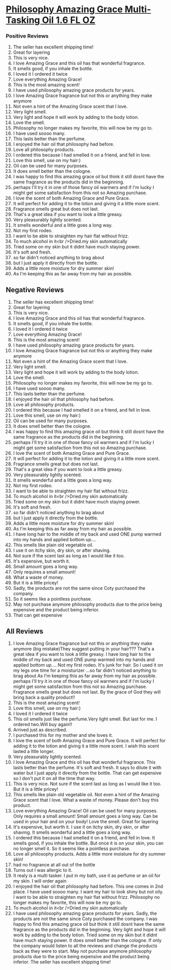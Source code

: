 # [Philosophy Amazing Grace Multi-Tasking Oil 1.6 FL OZ](https://products.checkmycream.com/products/Philosophy-Amazing-Grace-Multi-Tasking-Oil-1.6-FL-OZ.html)

### Positive Reviews

<ol>
      <li>The seller has excellent shipping time!</li>
      <li>Great for layering</li>
      <li>This is very nice.</li>
      <li>I love Amazing Grace and this oil has that wonderful fragrance.</li>
      <li>It smells good, if you inhale the bottle.  </li>
      <li>I loved it I ordered it twice</li>
      <li>Love everything Amazing Grace!  </li>
      <li>This is the most amazing scent!</li>
      <li>I have used philosophy amazing grace products for years.</li>
      <li>I love Amazing Grace fragrance but not this or anything they make anymore</li>
      <li>Not even a hint of the Amazing Grace scent that I love.</li>
      <li>Very light smell.</li>
      <li>Very light and hope it will work by adding to the body lotion.</li>
      <li>Love the smell.  </li>
      <li>Philosophy no longer makes my favorite, this will now be my go to.</li>
      <li>I have used soooo many.  </li>
      <li>This lasts better than the perfume.</li>
      <li>I enjoyed the hair oil that philosophy had before.  </li>
      <li>Love all philosophy products.</li>
      <li>I ordered this because I had smelled it on a friend, and fell in love.</li>
      <li>Love this smell, use on my hair:)</li>
      <li>Oil can be used for many purposes.  </li>
      <li>It does smell better than the cologne.</li>
      <li>I was happy to find this amazing grace oil but think it still dosnt have the same fragrance as the products did in the beginning.</li>
      <li>perhaps I&#x27;ll try it in one of those fancy oil warmers and if I&#x27;m lucky I might get some satisfaction from this not so Amazing purchase.  </li>
      <li>I love the scent of both Amazing Grace and Pure Grace.  </li>
      <li>It will perfect for adding it to the lotion and giving it a little more scent.  </li>
      <li>Fragrance smells great but does not last.  </li>
      <li>That&#x27;s a great idea if you want to look a little greasy.</li>
      <li>Very pleasurably lightly scented.</li>
      <li>It smells wonderful and a little goes a long way.</li>
      <li>Not my first rodeo.  </li>
      <li>I want to be able to straighten my hair flat without frizz.  </li>
      <li>To much alcohol in it&lt;br /&gt;Dried.my skin automatically</li>
      <li>Tried some on my skin but it didnt have much staying power.</li>
      <li>It&#x27;s soft and fresh.</li>
      <li>so far didn&#x27;t noticed anything to brag about  </li>
      <li>but I just apply it directly from the bottle.</li>
      <li>Adds a little more moisture for dry summer skin!</li>
      <li>As I&#x27;m keeping this as far away from my hair as possible.  </li>
</ol>


<h2>Negative Reviews</h2>
<ol>
<li> The seller has excellent shipping time!</li>
<li> Great for layering</li>
<li> This is very nice.</li>
<li> I love Amazing Grace and this oil has that wonderful fragrance.</li>
<li> It smells good, if you inhale the bottle.  </li>
<li> I loved it I ordered it twice</li>
<li> Love everything Amazing Grace!  </li>
<li> This is the most amazing scent!</li>
<li> I have used philosophy amazing grace products for years.</li>
<li> I love Amazing Grace fragrance but not this or anything they make anymore</li>
<li> Not even a hint of the Amazing Grace scent that I love.</li>
<li> Very light smell.</li>
<li> Very light and hope it will work by adding to the body lotion.</li>
<li> Love the smell.  </li>
<li> Philosophy no longer makes my favorite, this will now be my go to.</li>
<li> I have used soooo many.  </li>
<li> This lasts better than the perfume.</li>
<li> I enjoyed the hair oil that philosophy had before.  </li>
<li> Love all philosophy products.</li>
<li> I ordered this because I had smelled it on a friend, and fell in love.</li>
<li> Love this smell, use on my hair:)</li>
<li> Oil can be used for many purposes.  </li>
<li> It does smell better than the cologne.</li>
<li> I was happy to find this amazing grace oil but think it still dosnt have the same fragrance as the products did in the beginning.</li>
<li> perhaps I&#x27;ll try it in one of those fancy oil warmers and if I&#x27;m lucky I might get some satisfaction from this not so Amazing purchase.  </li>
<li> I love the scent of both Amazing Grace and Pure Grace.  </li>
<li> It will perfect for adding it to the lotion and giving it a little more scent.  </li>
<li> Fragrance smells great but does not last.  </li>
<li> That&#x27;s a great idea if you want to look a little greasy.</li>
<li> Very pleasurably lightly scented.</li>
<li> It smells wonderful and a little goes a long way.</li>
<li> Not my first rodeo.  </li>
<li> I want to be able to straighten my hair flat without frizz.  </li>
<li> To much alcohol in it&lt;br /&gt;Dried.my skin automatically</li>
<li> Tried some on my skin but it didnt have much staying power.</li>
<li> It&#x27;s soft and fresh.</li>
<li> so far didn&#x27;t noticed anything to brag about  </li>
<li> but I just apply it directly from the bottle.</li>
<li> Adds a little more moisture for dry summer skin!</li>
<li> As I&#x27;m keeping this as far away from my hair as possible.  </li>
<li> I have long hair to the middle of my back and used ONE pump warmed into my hands and applied bottom up....</li>
<li> This smells like plain old vegetable oil.</li>
<li> I use it on itchy skin, dry skin, or after shaving.</li>
<li> Not sure if the scent last as long as I would like it too.  </li>
<li> It&#x27;s expensive, but worth it.</li>
<li> Small amount goes a long way.  </li>
<li> Only requires a small amount!  </li>
<li> What a waste of money.</li>
<li> But it is a little pricey!</li>
<li> Sadly, the products are not the same since Coty purchased the company.</li>
<li> So it seems like a pointless purchase.</li>
<li> May not purchase anymore philosophy products due to the price being expensive and the product being inferior.</li>
<li> That can get expensive</li>
</ol>

<h2>All Reviews</h2>

<ol>
    <li> I love Amazing Grace fragrance but not this or anything they make anymore (big mistake)They suggest putting in your hair??? That&#x27;s a great idea if you want to look a little greasy. I have long hair to the middle of my back and used ONE pump warmed into my hands and applied bottom up.... Not my first rodeo.  It&#x27;s junk for hair.  So I used it on my legs one time for a moisturizer ...so far didn&#x27;t noticed anything to brag about  As I&#x27;m keeping this as far away from my hair as possible.  perhaps I&#x27;ll try it in one of those fancy oil warmers and if I&#x27;m lucky I might get some satisfaction from this not so Amazing purchase.  Fragrance smells great but does not last.  By the grace of God they will bring back a quality product!!</li>
    <li> This is the most amazing scent!</li>
    <li> Love this smell, use on my hair:)</li>
    <li> I loved it I ordered it twice</li>
    <li> This oil smells just like the perfume.Very light smell. But last for me. I ordered two.Will buy again!!</li>
    <li> Arrived just as described.</li>
    <li> I purchased this for my mother and she loves it.</li>
    <li> I love the scent of both Amazing Grace and Pure Grace.  It will perfect for adding it to the lotion and giving it a little more scent.  I wish this scent lasted a lttle longer.</li>
    <li> Very pleasurably lightly scented.</li>
    <li> I love Amazing Grace and this oil has that wonderful fragrance. This lasts better than the perfume. It&#x27;s soft and fresh. It says to dilute it with water but I just apply it directly from the bottle. That can get expensive so I don&#x27;t put it on all the time that way.</li>
    <li> This is very nice. Not sure if the scent last as long as I would like it too.  But it is a little pricey!</li>
    <li> This smells like plain old vegetable oil. Not even a hint of the Amazing Grace scent that I love. What a waste of money. Please don&#x27;t buy this product.</li>
    <li> Love everything Amazing Grace!  Oil can be used for many purposes.  Only requires a small amount!  Small amount goes a long way.  Can be used in your hair and on your body!  Love the smell.  Great for layering</li>
    <li> It&#x27;s expensive, but worth it. I use it on itchy skin, dry skin, or after shaving. It smells wonderful and a little goes a long way.</li>
    <li> I ordered this because I had smelled it on a friend, and fell in love. It smells good, if you inhale the bottle.  But once it is on your skin, you can no longer smell it.  So it seems like a pointless purchase.</li>
    <li> Love all philosophy products. Adds a little more moisture for dry summer skin!</li>
    <li> had no fragrance at all out of the bottle</li>
    <li> Turns out I was allergic to it.</li>
    <li> It realy is a multi tasker.  I put in my bath, use it as perfume or an oil for my skin.  I will order again</li>
    <li> I enjoyed the hair oil that philosophy had before.  This one comes in 2nd place. I have used soooo many.  I want my hair to look shiny but not oily.  I want to be able to straighten my hair flat without frizz.  Philosophy no longer makes my favorite, this will now be my go to.</li>
    <li> To much alcohol in it&lt;br /&gt;Dried.my skin automatically</li>
    <li> I have used philosophy amazing grace products for years. Sadly, the products are not the same since Coty purchased the company. I was happy to find this amazing grace oil but think it still dosnt have the same fragrance as the products did in the beginning. Very light and hope it will work by adding to the body lotion. Tried some on my skin but it didnt have much staying power. It does smell better than the cologne. If only the company would listen to all the reviews and change the products back as they were to start. May not purchase anymore philosophy products due to the price being expensive and the product being inferior. The seller has excellent shipping time!</li>
</ol>




